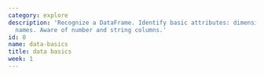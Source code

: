 ```yaml
---
category: explore
description: 'Recognize a DataFrame. Identify basic attributes: dimension, column
  names. Aware of number and string columns.'
id: 0
name: data-basics
title: data basics
week: 1
---
```

